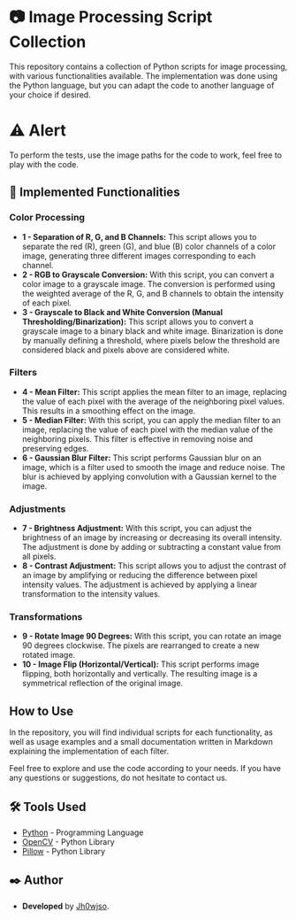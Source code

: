 # 📷 Image Processing Script Collection

This repository contains a collection of Python scripts for image processing, with various functionalities available. The implementation was done using the Python language, but you can adapt the code to another language of your choice if desired.

# ⚠️ Alert

To perform the tests, use the image paths for the code to work, feel free to play with the code.

## 🔧 Implemented Functionalities

### Color Processing

* **1 - Separation of R, G, and B Channels:** This script allows you to separate the red (R), green (G), and blue (B) color channels of a color image, generating three different images corresponding to each channel.
* **2 - RGB to Grayscale Conversion:** With this script, you can convert a color image to a grayscale image. The conversion is performed using the weighted average of the R, G, and B channels to obtain the intensity of each pixel.
* **3 - Grayscale to Black and White Conversion (Manual Thresholding/Binarization):** This script allows you to convert a grayscale image to a binary black and white image. Binarization is done by manually defining a threshold, where pixels below the threshold are considered black and pixels above are considered white.

### Filters

* **4 - Mean Filter:** This script applies the mean filter to an image, replacing the value of each pixel with the average of the neighboring pixel values. This results in a smoothing effect on the image.
* **5 - Median Filter:** With this script, you can apply the median filter to an image, replacing the value of each pixel with the median value of the neighboring pixels. This filter is effective in removing noise and preserving edges.
* **6 - Gaussian Blur Filter:** This script performs Gaussian blur on an image, which is a filter used to smooth the image and reduce noise. The blur is achieved by applying convolution with a Gaussian kernel to the image.

### Adjustments

* **7 - Brightness Adjustment:** With this script, you can adjust the brightness of an image by increasing or decreasing its overall intensity. The adjustment is done by adding or subtracting a constant value from all pixels.
* **8 - Contrast Adjustment:** This script allows you to adjust the contrast of an image by amplifying or reducing the difference between pixel intensity values. The adjustment is achieved by applying a linear transformation to the intensity values.

### Transformations

* **9 - Rotate Image 90 Degrees:** With this script, you can rotate an image 90 degrees clockwise. The pixels are rearranged to create a new rotated image.
* **10 - Image Flip (Horizontal/Vertical):** This script performs image flipping, both horizontally and vertically. The resulting image is a symmetrical reflection of the original image.

## How to Use

In the repository, you will find individual scripts for each functionality, as well as usage examples and a small documentation written in Markdown explaining the implementation of each filter.

Feel free to explore and use the code according to your needs. If you have any questions or suggestions, do not hesitate to contact us.

## 🛠️ Tools Used

* [Python](https://docs.python.org/3/) - Programming Language
* [OpenCV](https://pypi.org/project/opencv-python/) - Python Library
* [Pillow](https://pillow.readthedocs.io/en/stable/) - Python Library

## ✒️ Author

* **Developed** by [Jh0wjso](https://github.com/Jh0wjso).
